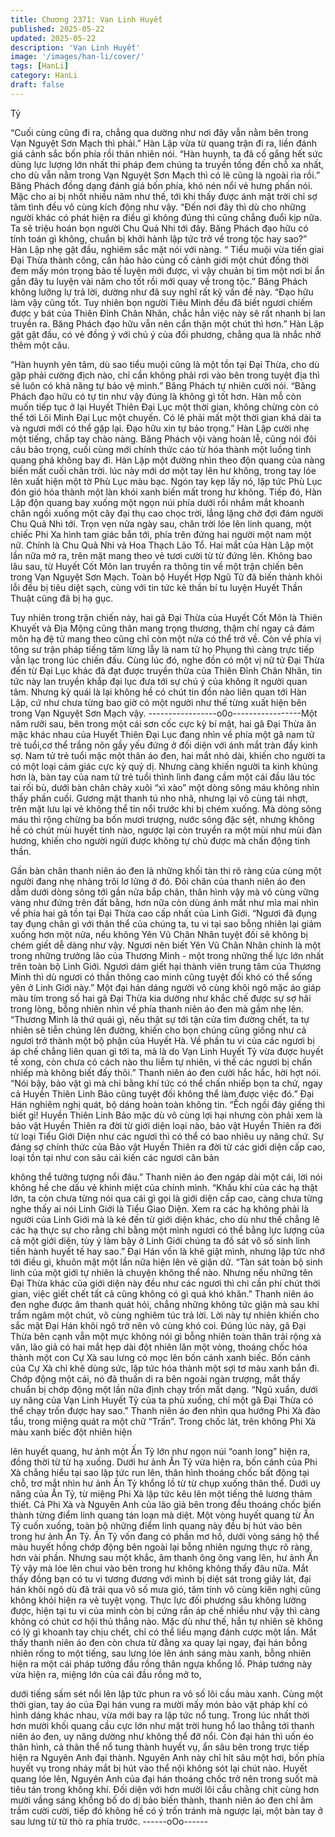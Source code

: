 ```yaml
---
title: Chương 2371: Vạn Linh Huyết
published: 2025-05-22
updated: 2025-05-22
description: 'Vạn Linh Huyết'
image: '/images/han-li/cover/'
tags: [HanLi]
category: HanLi
draft: false
---
```


Tỷ

“Cuối cùng cũng đi ra, chẳng qua dường như nơi đây vẫn nằm
bên trong Vạn Nguyệt Sơn Mạch thì phải.” Hàn Lập vừa từ quang
trận đi ra, liền đánh giá cảnh sắc bốn phía rồi thản nhiên nói.
“Hàn huynh, ta đã cố gắng hết sức dùng lực lượng lớn nhất thi
pháp đem chúng ta truyền tống đến chỗ xa nhất, cho dù vẫn nằm
trong Vạn Nguyệt Sơn Mạch thì có lẽ cũng là ngoài rìa rồi.” Băng
Phách đồng dạng đánh giá bốn phía, khó nén nổi vẻ hưng phấn
nói.
Mặc cho ai bị nhốt nhiều năm như thế, tới khi thấy được ánh mặt
trời chỉ sợ tâm tình đều vô cùng kích động như vậy.
“Đến nơi đây thì dù cho những người khác có phát hiện ra điều gì
không đúng thì cũng chẳng đuổi kịp nữa. Ta sẽ triệu hoán bọn
người Chu Quả Nhi tới đây. Băng Phách đạo hữu có tính toán gì
không, chuẩn bị khởi hành lập tức trở về trong tộc hay sao?” Hàn
Lập nhẹ gật đầu, nghiêm sắc mặt nói với nàng.
“ Tiểu muội vừa tiến giai Đại Thừa thành công, cần hảo hảo củng
cố cảnh giới một chút đồng thời đem mấy món trọng bảo tế luyện
mới được, vì vậy chuản bị tìm một nơi bí ẩn gần đây tu luyện vài
năm cho tốt rồi mới quay về trong tộc.” Băng Phách không lưỡng
lự trả lời, dường như đã suy nghĩ rất kỹ vấn đề này.
“Đạo hữu làm vậy cũng tốt. Tuy nhiên bọn người Tiêu Minh đều
đã biết ngươi chiếm được y bát của Thiên Đỉnh Chân Nhân, chắc
hẳn việc này sẽ rất nhanh bị lan truyền ra. Băng Phách đạo hữu
vẫn nên cẩn thận một chút thì hơn.” Hàn Lập gật gật đầu, có vẻ
đồng ý với chủ ý của đối phương, chẳng qua là nhắc nhở thêm
một câu.

“Hàn huynh yên tâm, dù sao tiểu muội cũng là một tồn tại Đại
Thừa, cho dù gặp phải cường địch nào, chỉ cần không phải rơi
vào bên trong tuyệt địa thì sẽ luôn có khả năng tự bảo vệ mình.”
Băng Phách tự nhiên cười nói.
“Băng Phách đạo hữu có tự tin như vậy đúng là không gì tốt hơn.
Hàn mỗ còn muốn tiếp tục ở lại Huyết Thiên Đại Lục một thời
gian, không chừng còn có thể tới Lôi Minh Đại Lục một chuyến.
Có lẽ phải mất một thời gian khá dài ta và ngươi mới có thể gặp
lại. Đạo hữu xin tự bảo trọng.” Hàn Lập cười nhẹ một tiếng, chắp
tay chào nàng.
Băng Phách vội vàng hoàn lễ, cũng nói đôi câu bảo trọng, cuối
cùng mới chính thức cáo từ hóa thành một luồng tinh quang phá
không bay đi.
Hàn Lập một đường nhìn theo độn quang của nàng biến mất cuối
chân trời. lúc này mới dơ một tay lên hư không, trong tay lóe lên
xuất hiện một tờ Phù Lục màu bạc. Ngón tay kẹp lấy nó, lập tức
Phù Lục đón gió hóa thành một làn khói xanh biến mất trong hư
không.
Tiếp đó, Hàn Lập độn quang bay xuống một ngọn núi phía dưới
rồi nhắm mắt khoanh chân ngồi xuống một cây đại thụ cao chọc
trời, lẳng lặng chờ đợi đám người Chu Quả Nhi tới.
Trọn vẹn nửa ngày sau, chân trời lóe lên linh quang, một chiếc
Phi Xa hình tam giác bắn tới, phía trên đứng hai người một nam
một nữ.
Chính là Chu Quả Nhi và Hoa Thạch Lão Tổ.
Hai mắt của Hàn Lập một lần nữa mở ra, trên mặt mang theo vẻ
tươi cười từ từ đứng lên.
Không bao lâu sau, từ Huyết Cốt Môn lan truyền ra thông tin về
một trận chiến bên trong Vạn Nguyệt Sơn Mạch. Toàn bộ Huyết
Hợp Ngũ Tử đã biến thành khôi lỗi đều bị tiêu diệt sạch, cùng với
tin tức kẻ thần bí tu luyện Huyết Thần Thuật cũng đã bị hạ gục.

Tuy nhiên trong trận chiến này, hai gã Đại Thừa của Huyết Cốt
Môn là Thiên Khuyết và Địa Mộng cũng thân mang trọng thương,
thậm chí ngay cả đám môn hạ đệ tử mang theo cũng chỉ còn một
nửa có thể trở về.
Còn về phía vị tông sư trận pháp tiếng tăm lừng lẫy là nam tử họ
Phụng thì càng trực tiếp vẫn lạc trong lúc chiến đấu.
Cùng lúc đó, nghe đồn có một vị nữ tử Đại Thừa đến từ Đại Lục
khác đã đạt được truyền thừa của Thiên Đỉnh Chân Nhân, tin tức
này lan truyền khắp đại lục đưa tới sự chú ý của không ít người
quan tâm.
Nhưng kỳ quái là lại không hề có chút tin đồn nào liên quan tới
Hàn Lập, cứ như chưa từng bao giờ có một người như thế từng
xuất hiện bên trong Vạn Nguyệt Sơn Mạch vậy.
-----------------o0o-----------------Một năm rưỡi sau, bên trong một cái sơn cốc cực kỳ bí mật, hai
gã Đại Thừa ăn mặc khác nhau của Huyết Thiên Đại Lục đang
nhìn về phía một gã nam tử trẻ tuổi,cơ thể trắng nõn gầy yếu
đứng ở đối diện với ánh mắt tràn đầy kinh sợ.
Nam tử trẻ tuổi mặc một thân áo đen, hai mắt nhỏ dài, khiến cho
người ta có một loại cảm giác cực kỳ quỷ dị.
Nhưng càng khiến người ta kinh khủng hơn là, bàn tay của nam
tử trẻ tuổi thình lình đang cầm một cái đầu lâu tóc tai rối bù, dưới
bàn chân chảy xuôi “xì xào” một dòng sông máu không nhìn thấy
phần cuối.
Gương mặt thanh tú nho nhã, nhưng lại vô cùng tái nhợt, trên mặt
lưu lại vẻ không thể tin nổi trước khi bị chém xuống.
Mà dòng sông máu thì rộng chừng ba bốn mươi trượng, nước
sông đặc sệt, nhưng không hề có chút mùi huyết tinh nào, ngược
lại còn truyền ra một mùi như mùi đàn hương, khiến cho người
ngửi được không tự chủ được mà chấn động tinh thần.

Gần bàn chân thanh niên áo đen là những khối tàn thi rõ ràng của
cùng một người đang nhẹ nhàng trôi lơ lửng ở đó.
Đôi chân của thanh niên áo đen dẫm dưới dòng sông tới gần nửa
bắp chân, thân hình vậy mà vô cùng vững vàng như đứng trên
đất bằng, hơn nữa còn dùng ánh mắt như mỉa mai nhìn về phía
hai gã tồn tại Đại Thừa cao cấp nhất của Linh Giới.
“Ngươi đã đụng tay đụng chân gì với thân thể của chúng ta, tu vi
tại sao bỗng nhiên lại giảm xuống hơn một nửa, nếu không Yên
Vũ Chân Nhân tuyệt đối sẽ không bị chém giết dễ dàng như vậy.
Ngươi nên biết Yên Vũ Chân Nhân chính là một trong những
trưởng lão của Thương Minh - một trong những thế lực lớn nhất
trên toàn bộ Linh Giới. Ngươi dám giết hại thành viên trung tâm
của Thương Minh thì dù ngươi có thần thông cao minh cũng tuyệt
đối khó có thể sống yên ở Linh Giới này.” Một đại hán dáng người
vô cùng khôi ngô mặc áo giáp màu tím trong số hai gã Đại Thừa
kia dường như khắc chế được sự sợ hãi trong lòng, bỗng nhiên
nhìn về phía thanh niên áo đen mà gầm nhẹ lên.
“Thương Minh là thứ quái gì, nếu thật sự tới tận cửa tìm đường
chết, ta tự nhiên sẽ tiễn chúng lên đường, khiến cho bọn chúng
cũng giống như cả ngươi trở thành một bộ phận của Huyết Hà.
Về phần tu vi của các ngươi bị áp chế chẳng liên quan gì tới ta,
mà là do Vạn Linh Huyết Tỷ vừa được huyết tế xong, còn chưa có
cách nào thu liễm tự nhiên, vì thế các ngươi bị chấn nhiếp mà
không biết đấy thôi.” Thanh niên áo đen cười hắc hắc, hời hợt nói.
“Nói bậy, bảo vật gì mà chỉ bằng khí tức có thể chấn nhiếp bọn ta
chứ, ngay cả Huyền Thiên Linh Bảo cũng tuyệt đối không thể làm
được việc đó.” Đại Hán nghiêm nghị quát, bộ dáng hoàn toàn
không tin.
“Ếch ngồi đáy giếng thì biết gì! Huyền Thiên Linh Bảo mặc dù vô
cùng lợi hại nhưng còn phải xem là bảo vật Huyền Thiên ra đời từ
giới diện loại nào, bảo vật Huyền Thiên ra đời từ loại Tiểu Giới
Diện như các ngươi thì có thể có bao nhiêu uy năng chứ. Sự
đáng sợ chính thức của Bảo vật Huyền Thiên ra đời từ các giới
diện cấp cao, loại tồn tại như con sâu cái kiến các ngươi căn bản

không thể tưởng tượng nổi đâu.” Thanh niên áo đen ngáp dài một
cái, lời nói không hề che dấu vẻ khinh miệt của chính mình.
“Khấu khí của các hạ thật lớn, ta còn chưa từng nói qua cái gì gọi
là giới diện cấp cao, càng chưa từng nghe thấy ai nói Linh Giới là
Tiểu Giao Diện. Xem ra các hạ không phải là người của Linh Giới
mà là kẻ đến từ giới diện khác, cho dù như thế chẳng lẽ các hạ
thực sự cho rằng chỉ bằng một mình ngươi có thể bằng lực lượng
của cả một giới diện, tùy ý làm bậy ở Linh Giới chúng ta đồ sát vô
số sinh linh tiến hành huyết tế hay sao.” Đại Hán vốn là khẽ giật
mình, nhưng lập tức nhớ tới điều gì, khuôn mặt một lần nữa hiện
lên vẻ giận dữ.
“Tàn sát toàn bộ sinh linh của một giới tự nhiên là chuyện không
thể nào. Nhưng nếu những tên Đại Thừa khác của giới diện này
đều như các ngươi thì chỉ cần phí chút thời gian, việc giết chết tất
cả cũng không có gì quá khó khăn.” Thanh niên áo đen nghe
được âm thanh quát hỏi, chẳng những không tức giận mà sau khi
trầm ngâm một chút, vô cùng nghiêm túc trả lời.
Lời này tự nhiên khiến cho sắc mặt Đại Hán khôi ngô trở nên vô
cùng khó coi.
Đúng lúc này, gã Đại Thừa bên cạnh vẫn một mực không nói gì
bỗng nhiên toàn thân trải rộng xà văn, lão giả có hai mắt hẹp dài
đột nhiên lăn một vòng, thoáng chốc hóa thành một con Cự Xà
sau lưng có mọc lên bốn cánh xanh biếc.
Bốn cánh của Cự Xà chỉ khẽ dùng sức, lập tức hóa thành một sợi
tơ màu xanh bắn đi.
Chớp động một cái, nó đã thuấn di ra bên ngoài ngàn trượng, mắt
thấy chuẩn bị chớp động một lần nữa định chạy trốn mất dạng.
“Ngủ xuẩn, dưới uy năng của Vạn Linh Huyết Tỷ của ta phủ
xuống, chỉ một gã Đại Thừa có thể chạy trốn được hay sao.”
Thanh niên áo đen nhìn qua hướng Phi Xà đào tẩu, trong miệng
quát ra một chữ “Trấn”.
Trong chốc lát, trên không Phi Xà màu xanh biếc đột nhiên hiện

lên huyết quang, hư ảnh một Ấn Tỷ lớn như ngọn núi “oanh long”
hiện ra, đồng thời từ từ hạ xuống.
Dưới hư ảnh Ấn Tỷ vừa hiện ra, bốn cánh của Phi Xà chẳng hiểu
tại sao lập tức run lên, thân hình thoáng chốc bất động tại chỗ, trơ
mắt nhìn hư ảnh Ấn Tỷ khổng lồ từ từ chụp xuống thân thể.
Dưới uy năng của Ấn Tỷ, từ miệng Phi Xà lập tức kêu lên một
tiếng thê lương thảm thiết.
Cả Phi Xà và Nguyên Anh của lão giả bên trong đều thoáng chốc
biến thành từng điểm linh quang tán loạn mà diệt.
Một vòng huyết quang từ Ấn Tỷ cuốn xuống, toàn bộ những điểm
linh quang này đều bị hút vào bên trong hư ảnh Ấn Tỷ.
Ấn Tỷ vốn đang có phần mơ hồ, dưới vòng sáng hộ thể màu
huyết hồng chớp động bên ngoài lại bỗng nhiên ngưng thực rõ
ràng hơn vài phần.
Nhưng sau một khắc, âm thanh ông ông vang lên, hư ảnh Ấn Tỷ
vậy mà lóe lên chui vào bên trong hư không không thấy đâu nữa.
Mắt thấy đồng bạn có tu vi tương đương với mình bị diệt sát trong
giây lát, đại hán khôi ngô dù đã trải qua vô số mưa gió, tâm tính
vô cùng kiên nghị cũng không khỏi hiện ra vẻ tuyệt vọng.
Thực lực đối phương sâu không lường được, hiện tại tu vi của
mình còn bị cứng rắn áp chế nhiều như vậy thì càng không có
chút cơ hội thủ thắng nào.
Mặc dù như thế, hắn tự nhiên sẽ không có lý gì khoanh tay chịu
chết, chỉ có thể liều mạng đánh cược một lần.
Mắt thấy thanh niên áo đen còn chưa từ đằng xa quay lại ngay,
đại hán bỗng nhiên rống to một tiếng, sau lưng lóe lên ánh sáng
màu xanh, bỗng nhiên hiện ra một cái pháp tướng đầu rồng thân
ngựa khổng lồ.
Pháp tướng này vừa hiện ra, miệng lớn của cái đầu rồng mở to,

dưới tiếng sấm sét nổi lên lập tức phun ra vô số lôi cầu màu xanh.
Cùng một thời gian, tay áo của Đại hán vung ra mười mấy món
bảo vật pháp khí có hình dáng khác nhau, vừa mới bay ra lập tức
nổ tung.
Trong lúc nhất thời hơn mười khối quang cầu cực lớn như mặt
trời hung hổ lao thẳng tới thanh niên áo đen, uy năng dường như
không thể đỡ nổi.
Còn đại hán thì uốn éo thân hình, cả thân thể nổ tung thành huyết
vụ, ẩn sâu bên trong trực tiếp hiện ra Nguyên Anh đại thành.
Nguyên Anh này chỉ hít sâu một hơi, bốn phía huyết vụ trong
nháy mắt bị hút vào thể nội không sót lại chút nào.
Huyết quang lóe lên, Nguyên Anh của đại hán thoáng chốc trở
nên trong suốt mà tiêu tán trong không khí.
Đối diện với hơn mười lôi cầu chằng chịt cùng hơn mười vầng
sáng khổng bố do dị bảo biến thành, thanh niên áo đen chỉ âm
trầm cười cười, tiếp đó không hề có ý trốn tránh mà ngược lại,
một bàn tay ở sau lưng từ từ thò ra phía trước.
------oOo------
